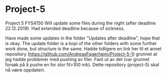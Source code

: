 # Project-5
Project 5 FYS4150
Will update some files during the night (after deadline 22.12.2019). Had extended deadline because of sickness.

Have made some updates in the folder "Updates after deadline", hope that is okay. The update folder is a kopi of the other folders with some further work done, but structure is the same. 
Hadde tidligere en link her til et annet repository (https://github.com/AndreasFagerheim/Project-5-1) grunnet at jeg hadde problemer med pushing av filer. Fant ut av det (var grunnet forsøk på å pushe en for stor fil>100 mb). Dette repository (project-5) skal nå være oppdatert. 
